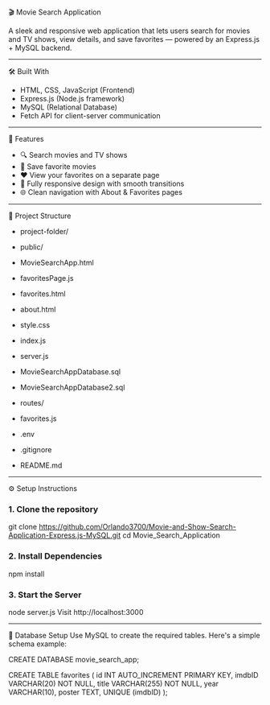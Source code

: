 🎬 Movie Search Application

A sleek and responsive web application that lets users search for movies and TV shows, view details, and save favorites — powered by an Express.js + MySQL backend.

---

🛠️ Built With
- HTML, CSS, JavaScript (Frontend)
- Express.js (Node.js framework)
- MySQL (Relational Database)
- Fetch API for client-server communication

---

🚀 Features
- 🔍 Search movies and TV shows
- 💾 Save favorite movies
- ❤️ View your favorites on a separate page
- 📱 Fully responsive design with smooth transitions
- 🌐 Clean navigation with About & Favorites pages

---

📂 Project Structure
- project-folder/
 - public/
 - MovieSearchApp.html
 - favoritesPage.js
 - favorites.html
 - about.html
 - style.css
 - index.js

- server.js
- MovieSearchAppDatabase.sql
- MovieSearchAppDatabase2.sql

- routes/
 - favorites.js

- .env
- .gitignore
- README.md

---

⚙️ Setup Instructions
### 1. Clone the repository

git clone https://github.com/Orlando3700/Movie-and-Show-Search-Application-Express.js-MySQL.git
cd Movie_Search_Application
### 2. Install Dependencies

npm install
### 3. Start the Server

node server.js
Visit http://localhost:3000

---

💾 Database Setup
Use MySQL to create the required tables. Here's a simple schema example:

CREATE DATABASE movie_search_app;

CREATE TABLE favorites (
    id INT AUTO_INCREMENT PRIMARY KEY,
    imdbID VARCHAR(20) NOT NULL,
    title VARCHAR(255) NOT NULL,
    year VARCHAR(10),
    poster TEXT,
    UNIQUE (imdbID)
);

